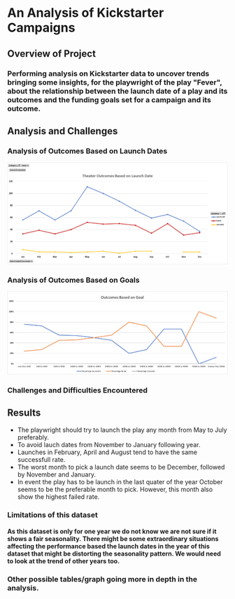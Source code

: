 # An Analysis of Kickstarter Campaigns
## Overview of Project
### Performing analysis on Kickstarter data to uncover trends bringing some insights, for the playwright of the play "Fever", about the relationship between the launch date of a play and its outcomes and the funding goals set for a campaign and its outcome. 
## Analysis and Challenges
### Analysis of Outcomes Based on Launch Dates

![Outcomes_Based_on_Launch_Date](https://github.com/Connectime4ever/kickstarter-analysis/blob/main/resources/Theater%20Outcomes%20Based%20on%20Launch%20Date.png)

### Analysis of Outcomes Based on Goals

![Outcomes_ Based_ on_ Goals](https://github.com/Connectime4ever/kickstarter-analysis/blob/main/resources/Outcomes%20Based%20on%20Goal.png)

### Challenges and Difficulties Encountered

## Results
- The playwright should try to launch the play any month from May to July preferably. 
- To avoid lauch dates from November to January following year. 
- Launches in February, April and August tend to have the same successfull rate.
- The worst month to pick a launch date seems to be December, followed by November and January.
- In event the play has to be launch in the last quater of the year October seems to be the preferable month to pick. However, this month also show the highest failed rate. 

### Limitations of this dataset

#### As this dataset is only for one year we do not know we are not sure if it shows a fair seasonality.  There might be some extraordinary situations affecting the performance based the launch dates in the year of this dataset that might be distorting the seasonality pattern.  We would need to look at the trend of other years too. 

### Other possible tables/graph going more in depth in the analysis. 
